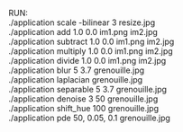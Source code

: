 RUN:<br>
./application scale -bilinear 3 resize.jpg<br>
./application add 1.0 0.0 im1.png im2.jpg<br>
./application subtract 1.0 0.0 im1.png im2.jpg<br>
./application multiply 1.0 0.0 im1.png im2.jpg<br>
./application divide 1.0 0.0 im1.png im2.jpg<br>
./application blur 5 3.7 grenouille.jpg<br>
./application laplacian grenouille.jpg<br>
./application separable 5 3.7 grenouille.jpg<br>
./application denoise 3 50 grenouille.jpg<br>
./application shift_hue 100 grenouille.jpg<br>
./application pde 50, 0.05, 0.1 grenouille.jpg<br>
